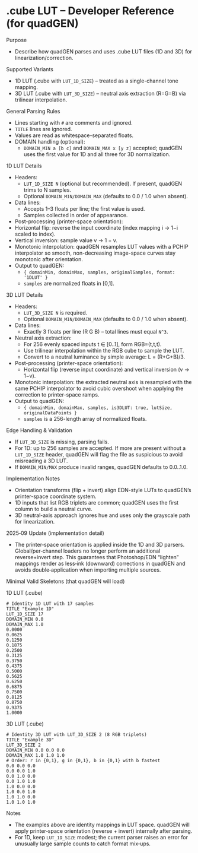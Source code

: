 # .cube LUT – Developer Reference (for quadGEN)

Purpose
- Describe how quadGEN parses and uses .cube LUT files (1D and 3D) for linearization/correction.

Supported Variants
- 1D LUT (.cube with `LUT_1D_SIZE`) – treated as a single-channel tone mapping.
- 3D LUT (.cube with `LUT_3D_SIZE`) – neutral axis extraction (R=G=B) via trilinear interpolation.

General Parsing Rules
- Lines starting with `#` are comments and ignored.
- `TITLE` lines are ignored.
- Values are read as whitespace-separated floats.
- DOMAIN handling (optional):
  - `DOMAIN_MIN a [b c]` and `DOMAIN_MAX x [y z]` accepted; quadGEN uses the first value for 1D and all three for 3D normalization.

1D LUT Details
- Headers:
  - `LUT_1D_SIZE N` (optional but recommended). If present, quadGEN trims to N samples.
  - Optional `DOMAIN_MIN/DOMAIN_MAX` (defaults to 0.0 / 1.0 when absent).
- Data lines:
  - Accepts 1–3 floats per line; the first value is used.
  - Samples collected in order of appearance.
- Post-processing (printer-space orientation):
- Horizontal flip: reverse the input coordinate (index mapping i → 1−i scaled to index).
- Vertical inversion: sample value v → 1 − v.
- Monotonic interpolation: quadGEN resamples LUT values with a PCHIP interpolator so smooth, non-decreasing image-space curves stay monotonic after orientation.
- Output to quadGEN:
  - `{ domainMin, domainMax, samples, originalSamples, format: '1DLUT' }`
  - `samples` are normalized floats in [0,1].

3D LUT Details
- Headers:
  - `LUT_3D_SIZE N` is required.
  - Optional `DOMAIN_MIN/DOMAIN_MAX` (defaults to 0.0 / 1.0 when absent).
- Data lines:
  - Exactly 3 floats per line (R G B) – total lines must equal `N^3`.
- Neutral axis extraction:
  - For 256 evenly spaced inputs t ∈ [0..1], form RGB=(t,t,t).
  - Use trilinear interpolation within the RGB cube to sample the LUT.
  - Convert to a neutral luminance by simple average: L = (R+G+B)/3.
- Post-processing (printer-space orientation):
  - Horizontal flip (reverse input coordinate) and vertical inversion (v → 1−v).
- Monotonic interpolation: the extracted neutral axis is resampled with the same PCHIP interpolator to avoid cubic overshoot when applying the correction to printer-space ramps.
- Output to quadGEN:
  - `{ domainMin, domainMax, samples, is3DLUT: true, lutSize, originalDataPoints }`
  - `samples` is a 256-length array of normalized floats.

Edge Handling & Validation
- If `LUT_3D_SIZE` is missing, parsing fails.
- For 1D: up to 256 samples are accepted. If more are present without a `LUT_1D_SIZE` header, quadGEN will flag the file as suspicious to avoid misreading a 3D LUT.
- If `DOMAIN_MIN/MAX` produce invalid ranges, quadGEN defaults to 0.0..1.0.

Implementation Notes
- Orientation transforms (flip + invert) align EDN-style LUTs to quadGEN’s printer-space coordinate system.
- 1D inputs that list RGB triplets are common; quadGEN uses the first column to build a neutral curve.
- 3D neutral-axis approach ignores hue and uses only the grayscale path for linearization.

2025‑09 Update (implementation detail)
- The printer‑space orientation is applied inside the 1D and 3D parsers. Global/per‑channel loaders no longer perform an additional reverse+invert step. This guarantees that Photoshop/EDN “lighten” mappings render as less‑ink (downward) corrections in quadGEN and avoids double‑application when importing multiple sources.

Minimal Valid Skeletons (that quadGEN will load)

1D LUT (.cube)
```
# Identity 1D LUT with 17 samples
TITLE "Example 1D"
LUT_1D_SIZE 17
DOMAIN_MIN 0.0
DOMAIN_MAX 1.0
0.0000
0.0625
0.1250
0.1875
0.2500
0.3125
0.3750
0.4375
0.5000
0.5625
0.6250
0.6875
0.7500
0.8125
0.8750
0.9375
1.0000
```

3D LUT (.cube)
```
# Identity 3D LUT with LUT_3D_SIZE 2 (8 RGB triplets)
TITLE "Example 3D"
LUT_3D_SIZE 2
DOMAIN_MIN 0.0 0.0 0.0
DOMAIN_MAX 1.0 1.0 1.0
# Order: r in {0,1}, g in {0,1}, b in {0,1} with b fastest
0.0 0.0 0.0
0.0 0.0 1.0
0.0 1.0 0.0
0.0 1.0 1.0
1.0 0.0 0.0
1.0 0.0 1.0
1.0 1.0 0.0
1.0 1.0 1.0
```

Notes
- The examples above are identity mappings in LUT space. quadGEN will apply printer‑space orientation (reverse + invert) internally after parsing.
- For 1D, keep `LUT_1D_SIZE` modest; the current parser raises an error for unusually large sample counts to catch format mix‑ups.
